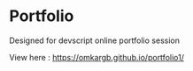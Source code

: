 # Portfolio 
Designed for devscript online portfolio session 

View here : https://omkargb.github.io/portfolio1/

